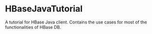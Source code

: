 # HBaseJavaTutorial
A tutorial for HBase Java client. Contains the use cases for most of the functionalities of HBase DB.
